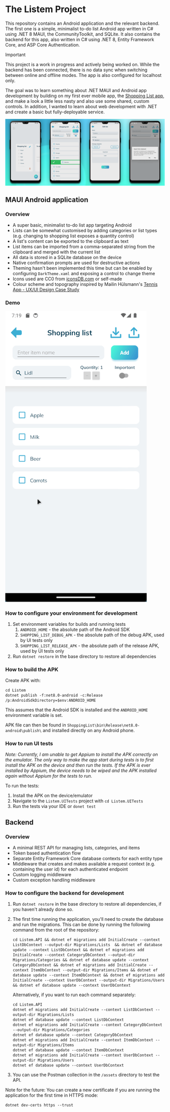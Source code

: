 # The Listem Project

This repository contains an Android application and the relevant backend. The first one is a simple, minimalist to-do
list Android app written in C# using .NET 8 MAUI, the CommunityToolkit, and SQLite. It also contains the backend for
this app, also written in C# using .NET 8, Entity Framework Core, and ASP Core Authentication.

> [!IMPORTANT]  
> This project is a work in progress and actively being worked on. While the backend has been connected, there is no
> data sync when switching between online and offline modes. The app is also configured for localhost only.

The goal was to learn something about .NET MAUI and Android app development by building on
my first ever mobile app, the [Shopping List app](https://github.com/kimgoetzke/practice-maui-shopping-list), and make a
look a little less nasty and also use some shared, custom controls. In addition, I wanted to learn about web development
with .NET and create a basic but fully-deployable service.

![Screenshots PNG](./assets/screenshots.png)

## MAUI Android application

### Overview

- A super basic, minimalist to-do list app targeting Android
- Lists can be somewhat customised by adding categories or list types (e.g. changing to shopping list exposes a
  quantity control)
- A list's content can be exported to the clipboard as text
- List items can be imported from a comma-separated string from the clipboard and merged with the current list
- All data is stored in a SQLite database on the device
- Native confirmation prompts are used for destructive actions
- Theming hasn't been implemented this time but can be enabled by configuring `DarkTheme.xaml` and exposing a control to
  change theme
- Icons used are CC0 from [iconsDB.com](https://www.iconsdb.com/) or self-made
- Colour scheme and topography inspired by Mailin
  Hülsmann's [Tennis App - UX/UI Design Case Study](https://www.behance.net/gallery/124361333/Tennis-App-UXUI-Design-Case-Study)

### Demo

![Demo GIF](./assets/demo.gif)

### How to configure your environment for development

1. Set environment variables for builds and running tests
    1. `ANDROID_HOME` - the absolute path of the Android SDK
    2. `SHOPPING_LIST_DEBUG_APK` - the absolute path of the debug APK, used by UI tests only
    3. `SHOPPING_LIST_RELEASE_APK` - the absolute path of the release APK, used by UI tests only
2. Run `dotnet restore` in the base directory to restore all dependencies

### How to build the APK

Create APK with:

```shell
cd Listem
dotnet publish -f:net8.0-android -c:Release /p:AndroidSdkDirectory=$env:ANDROID_HOME
```

This assumes that the Android SDK is installed and the `ANDROID_HOME` environment variable is set.

APK file can then be found in `ShoppingList\bin\Release\net8.0-android\publish\` and installed directly on any Android
phone.

### How to run UI tests

_Note: Currently, I am unable to get Appium to install the APK correctly on the emulator. The only way to make the app
start during tests is to first install the APK on the device and then run the tests. If the APK is ever installed by
Appium, the device needs to be wiped and the APK installed again without Appium for the tests to run._

To run the tests:

1. Install the APK on the device/emulator
2. Navigate to the `Listem.UITests` project with `cd Listem.UITests`
3. Run the tests via your IDE or `donet test`

## Backend

### Overview

- A minimal REST API for managing lists, categories, and items
- Token based authentication flow
- Separate Entity Framework Core database contexts for each entity type
- Middleware that creates and makes available a request context (e.g. containing the user id) for each authenticated
  endpoint
- Custom logging middleware
- Custom exception handling middleware

### How to configure the backend for development

1. Run `dotnet restore` in the base directory to restore all dependencies, if you haven't already done so.
2. The first time running the application, you'll need to create the database and run the migrations. This can be done
   by running the following command from the root of the repository:

    ```shell
    cd Listem.API && dotnet ef migrations add InitialCreate --context ListDbContext --output-dir Migrations/Lists  && dotnet ef database update --context ListDbContext && dotnet ef migrations add InitialCreate --context CategoryDbContext --output-dir Migrations/Categories && dotnet ef database update --context CategoryDbContext && dotnet ef migrations add InitialCreate --context ItemDbContext --output-dir Migrations/Items && dotnet ef database update --context ItemDbContext && dotnet ef migrations add InitialCreate --context UserDbContext --output-dir Migrations/Users && dotnet ef database update --context UserDbContext
    ```

   Alternatively, if you want to run each command separately:

    ```shell
    cd Listem.API
    dotnet ef migrations add InitialCreate --context ListDbContext --output-dir Migrations/Lists
    dotnet ef database update --context ListDbContext
    dotnet ef migrations add InitialCreate --context CategoryDbContext --output-dir Migrations/Categories 
    dotnet ef database update --context CategoryDbContext
    dotnet ef migrations add InitialCreate --context ItemDbContext --output-dir Migrations/Items
    dotnet ef database update --context ItemDbContext
    dotnet ef migrations add InitialCreate --context UserDbContext --output-dir Migrations/Users 
    dotnet ef database update --context UserDbContext
    ```

3. You can use the Postman collection in the `/assets` directory to test the API.

Note for the future: You can create a new certificate if you are running the application for the first time in HTTPS
mode:

```shell
dotnet dev-certs https --trust
```